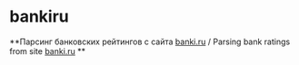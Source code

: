 # bankiru

**Парсинг банковских рейтингов с сайта [banki.ru](http://www.banki.ru/banks/ratings/agency/?PAGEN_2=1&mode=2) / Parsing bank ratings from site [banki.ru](http://www.banki.ru/banks/ratings/agency/?PAGEN_2=1&mode=2) **
